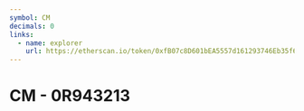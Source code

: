 ```yaml
---
symbol: CM
decimals: 0
links:
  - name: explorer
    url: https://etherscan.io/token/0xfB07c8D601bEA5557d161293746Eb35f65B57E9e
---
```


# CM - 0R943213
